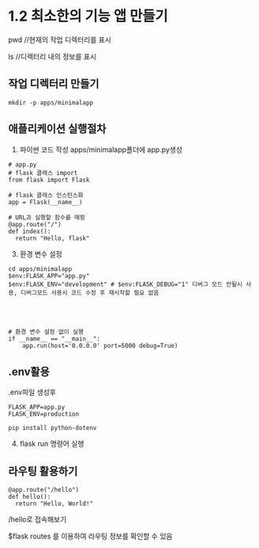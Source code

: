 # 1.2 최소한의 기능 앱 만들기

pwd //현재의 작업 디렉터리를 표시

ls //디렉터리 내의 정보를 표시

## 작업 디렉터리 만들기
```
mkdir -p apps/minimalapp
```
## 애플리케이션 실행절차
1. 파이썬 코드 작성
apps/minimalapp폴더에 app.py생성
```
# app.py
# flask 클래스 import
from flask import Flask

# flask 클래스 인스턴스화
app = Flask(__name__)

# URL과 실행할 함수를 매핑
@app.route("/")
def index():
  return "Hello, flask"
```
3. 환경 변수 설정
```
cd apps/minimalapp
$env:FLASK_APP="app.py"
$env:FLASK_ENV="development" # $env:FLASK_DEBUG="1" 디버그 모드 안될시 사용, 디버그모드 사용시 코드 수정 후 재시작할 필요 없음
```
<br></br>
```
# 환경 변수 설정 없이 실행
if __name__ == "__main__":
    app.run(host='0.0.0.0' port=5000 debug=True)
```
## .env활용
.env파일 생성후
```
FLASK_APP=app.py
FLASK_ENV=production
```
```
pip install python-dotenv
```

4. flask run 명령어 실행

## 라우팅 활용하기
```
@app.route("/hello")
def hello():
  return "Hello, World!"
```
/hello로 접속해보기

$flask routes 를 이용하여 라우팅 정보를 확인할 수 있음
